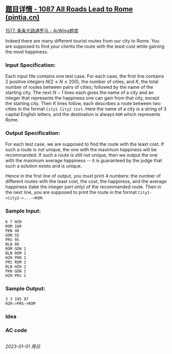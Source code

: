 ## [题目详情 - 1087 All Roads Lead to Rome (pintia.cn)](https://pintia.cn/problem-sets/994805342720868352/exam/problems/994805379664297984)

[1577. 条条大路通罗马 - AcWing题库](https://www.acwing.com/problem/content/1579/)

Indeed there are many different tourist routes from our city to Rome. You are supposed to find your clients the route with the least cost while gaining the most happiness.

### Input Specification:

Each input file contains one test case. For each case, the first line contains 2 positive integers $N (2 \leq N \leq 200)$, the number of cities, and $K$, the total number of routes between pairs of cities; followed by the name of the starting city. The next $N-1$ lines each gives the name of a city and an integer that represents the happiness one can gain from that city, except the starting city. Then $K$ lines follow, each describes a route between two cities in the format `City1 City2 Cost`. Here the name of a city is a string of 3 capital English letters, and the destination is always `ROM` which represents Rome.

### Output Specification:

For each test case, we are supposed to find the route with the least cost. If such a route is not unique, the one with the maximum happiness will be recommanded. If such a route is still not unique, then we output the one with the maximum average happiness -- it is guaranteed by the judge that such a solution exists and is unique.

Hence in the first line of output, you must print 4 numbers: the number of different routes with the least cost, the cost, the happiness, and the average happiness (take the integer part only) of the recommanded route. Then in the next line, you are supposed to print the route in the format `City1->City2->...->ROM`.

### Sample Input:

```in
6 7 HZH
ROM 100
PKN 40
GDN 55
PRS 95
BLN 80
ROM GDN 1
BLN ROM 1
HZH PKN 1
PRS ROM 2
BLN HZH 2
PKN GDN 1
HZH PRS 1
```

### Sample Output:

```out
3 3 195 97
HZH->PRS->ROM
```

### Idea



### AC code

```cpp
```


*2023-01-01 周日*